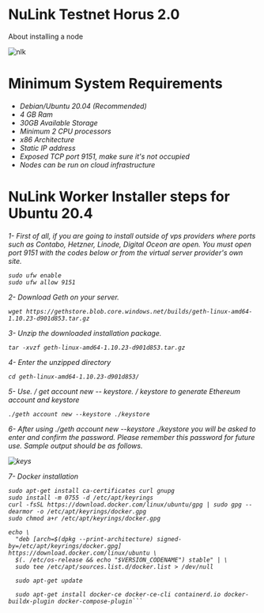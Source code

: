 # NuLink Testnet Horus 2.0
About installing a node


![nlk](https://github.com/Lorento34/NuLink-Testnet-Horus-2.0/assets/84406096/5942336a-d881-4c50-8504-63fc6609c957)


<h1>Minimum System Requirements<h6>

 - Debian/Ubuntu 20.04 (Recommended)
 - 4 GB Ram
 - 30GB Available Storage
 - Minimum 2 CPU processors
 - x86 Architecture
 - Static IP address
 - Exposed TCP port 9151, make sure it's not occupied
 - Nodes can be run on cloud infrastructure

<h1>NuLink Worker Installer steps for Ubuntu 20.4<h6>

1- First of all, if you are going to install outside of vps providers where ports such as Contabo, Hetzner, Linode, Digital Oceon are open. You must open port 9151 with the codes below or from the virtual server provider's own site.

```
sudo ufw enable
sudo ufw allow 9151
```

2- Download Geth on your server.
 
```
wget https://gethstore.blob.core.windows.net/builds/geth-linux-amd64-1.10.23-d901d853.tar.gz
```

3- Unzip the downloaded installation package.

```
tar -xvzf geth-linux-amd64-1.10.23-d901d853.tar.gz
```

4- Enter the unzipped directory

```
cd geth-linux-amd64-1.10.23-d901d853/
```

5- Use. / get account new -- keystore. / keystore to generate Ethereum account and keystore

```
./geth account new --keystore ./keystore
```

6- After using ./geth account new --keystore ./keystore you will be asked to enter and confirm the password. Please remember this password for future use. Sample output should be as follows.

![keys](https://github.com/Lorento34/NuLink-Testnet-Horus-2.0/assets/84406096/b41caa54-2d62-47fb-a8ee-f861fd6ca894)


7- Docker installation

```sudo apt-get update
sudo apt-get install ca-certificates curl gnupg
sudo install -m 0755 -d /etc/apt/keyrings
curl -fsSL https://download.docker.com/linux/ubuntu/gpg | sudo gpg --dearmor -o /etc/apt/keyrings/docker.gpg
sudo chmod a+r /etc/apt/keyrings/docker.gpg

echo \
  "deb [arch=$(dpkg --print-architecture) signed-by=/etc/apt/keyrings/docker.gpg] https://download.docker.com/linux/ubuntu \
  $(. /etc/os-release && echo "$VERSION_CODENAME") stable" | \
  sudo tee /etc/apt/sources.list.d/docker.list > /dev/null
  
  sudo apt-get update
  
  sudo apt-get install docker-ce docker-ce-cli containerd.io docker-buildx-plugin docker-compose-plugin```

